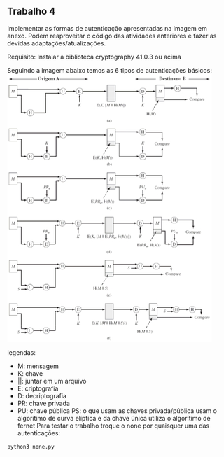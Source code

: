 
## Trabalho 4

Implementar as formas de autenticação apresentadas na imagem em anexo. Podem reaproveitar o código das atividades anteriores e fazer as devidas adaptações/atualizações.

Requisito:
Instalar a biblioteca cryptography 41.0.3 ou acima

Seguindo a imagem abaixo temos as 6 tipos de autenticações básicos:
![imagem](assets/MessageAuth.jpg)

legendas:
- M: mensagem
- K: chave
- ||: juntar em um arquivo
- E: criptografia
- D: decriptografia
- PR: chave privada
- PU: chave pública
PS: o que usam as chaves privada/pública usam o algoritimo de curva elíptica
e da chave única utiliza o algorítimo de fernet
Para testar o trabalho troque o none por quaisquer uma das autenticações:

```bash
python3 none.py
```


